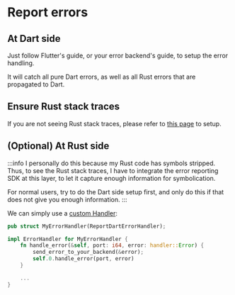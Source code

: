 # Report errors

## At Dart side

Just follow Flutter's guide, or your error backend's guide, to setup the error handling.

It will catch all pure Dart errors, as well as all Rust errors that are propagated to Dart.

## Ensure Rust stack traces

If you are not seeing Rust stack traces, please refer to [this page](stack-trace) to setup.

## (Optional) At Rust side

:::info
I personally do this because my Rust code has symbols stripped.
Thus, to see the Rust stack traces, I have to integrate the error reporting SDK at this layer,
to let it capture enough information for symbolication.

For normal users, try to do the Dart side setup first, and only do this if that does not give you enough information.
:::

We can simply use a [custom Handler](../custom/rust):

```rust
pub struct MyErrorHandler(ReportDartErrorHandler);

impl ErrorHandler for MyErrorHandler {
    fn handle_error(&self, port: i64, error: handler::Error) {
        send_error_to_your_backend(&error);
        self.0.handle_error(port, error)
    }

    ...
}
```

